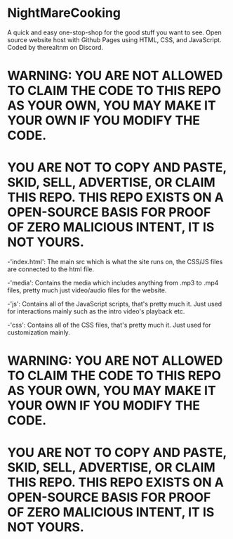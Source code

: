 # NightMareCooking
A quick and easy one-stop-shop for the good stuff you want to see.
Open source website host with Github Pages using HTML, CSS, and JavaScript.
Coded by therealtnm on Discord.
# WARNING: YOU ARE NOT ALLOWED TO CLAIM THE CODE TO THIS REPO AS YOUR OWN, YOU MAY MAKE IT YOUR OWN IF YOU MODIFY THE CODE.
# YOU ARE NOT TO COPY AND PASTE, SKID, SELL, ADVERTISE, OR CLAIM THIS REPO. THIS REPO EXISTS ON A OPEN-SOURCE BASIS FOR PROOF OF ZERO MALICIOUS INTENT, IT IS NOT YOURS.

-'index.html': The main src which is what the site runs on, the CSS/JS files are connected to the html file.

-'media': Contains the media which includes anything from .mp3 to .mp4 files, pretty much just video/audio files for the website.

-'js': Contains all of the JavaScript scripts, that's pretty much it. Just used for interactions mainly such as the intro video's playback etc.

-'css': Contains all of the CSS files, that's pretty much it. Just used for customization mainly.

# WARNING: YOU ARE NOT ALLOWED TO CLAIM THE CODE TO THIS REPO AS YOUR OWN, YOU MAY MAKE IT YOUR OWN IF YOU MODIFY THE CODE.
# YOU ARE NOT TO COPY AND PASTE, SKID, SELL, ADVERTISE, OR CLAIM THIS REPO. THIS REPO EXISTS ON A OPEN-SOURCE BASIS FOR PROOF OF ZERO MALICIOUS INTENT, IT IS NOT YOURS.
